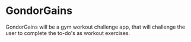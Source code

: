 # GondorGains
GondorGains will be a gym workout challenge app, that will challenge the user to complete the to-do's as workout exercises.
